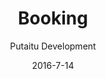 ---
title: Booking
showInNav: true
sections:
    -
        template: fullHeightBanner
        button:
            target: _self
            text: 'Book os nu'
            href: '#book-us-now'
        text: '# Skal der være fest? Baby shower? Et møde? Intet problem :)'
        backgroundImage: b66ba8f6703592bb5a2d2d01a3e18b0500db998b
    -
        template: quotes
        heading: 'Det siger kunderne'
        quotes:
            -
                text: 'Tak. Vi havde en helt fantastisk dag! Maden var meget lækker og vi nød det alle sammen. Stedet er hyggeligt og passer perfekt til en navnefest. Personalet var helt vildt søde og ret så tjekkede. Vi kunne bare læne os tilbage og nyde dagen sammen med vores gæster'
                name: 'Lone Jakobsen'
            -
                text: 'Vi havde en helt fantastisk dag! En stor del af succesen, var uden tvivl at være hos jer! Dejlig mad, hyggelig atmosfære, plads og ikke mindst jeres helt igennem behagelige og søde personale. Man fornemmede at blive hygget om!! Vores gæster var også meget imponerede over stedet og maden. Så TAK!'
                name: 'Katrine Muff Enevoldsen'
            -
                text: 'Tusind tak for skøn skøn mad og dejlige rammer for vores søns barnedåb. Vi havde en rigtig god dag og vi er fuldt ud tilfredse med maden, stedet og serviceringen. Fra gæsterne kom der også mange roser til maden. Så TUSIND tak fra os!!'
                name: 'Anne Ulrik'
            -
                text: 'Vi havde en rigtig dejlig dag, skønt sted at holde et arrangement især med børn. Lækker mad og søde piger der sørgede for det hele? Kun ros herfra og helt sikkert ikke sidste gang vi vælger at holde noget på cafeen'
                name: 'Heidi Hvam'
    -
        template: buffetInfo
        heading: null
        subheading: null
        brunchText: ""
        lunchText: ""
        images:
            - 23f2ecfa4c1b5b0b4a1bdbc9d1f4755d641efbfd
            - 23f2ecfa4c1b5b0b4a1bdbc9d1f4755d641efbfd
            - 23f2ecfa4c1b5b0b4a1bdbc9d1f4755d641efbfd
    -
        template: tabbedIframes
        heading: null
        iframes:
            -
                tabName: null
                iFrameUrl: 'https://podio.com/webforms/15286468/1024618?e=true#http%3A%2F%2Fwww.sweetsurrender.dk%2Fbooking-fest%2F'
            -
                tabName: null
                iFrameUrl: 'https://podio.com/webforms/15286468/1024618?e=true#http%3A%2F%2Fwww.sweetsurrender.dk%2Fbooking-fest%2F'
navOrder: '2'
description: null
meta:
    id: 80194a97565a3723e2c8d5c404ec87e0a67ea0ff
    parentId: ""
    language: da
date: '2016-7-14'
author: 'Putaitu Development'
permalink: /da/booking/
layout: sectionPage
---
